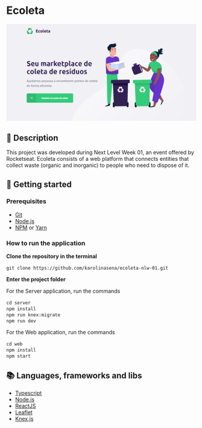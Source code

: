 # Ecoleta

![landing-page](https://github.com/karolinasena/ecoleta-nlw-01/blob/master/web/src/assets/ecoleta-landing.PNG)

## :pencil: Description

This project was developed during Next Level Week 01, an event offered by Rocketseat. Ecoleta consists of a web platform that connects entities that collect waste (organic and inorganic) to people who need to dispose of it.

## :rocket: Getting started

### Prerequisites

- [Git](https://git-scm.com/)
- [Node.js](https://pt-br.reactjs.org/)
- [NPM](https://www.npmjs.com/) or [Yarn](https://yarnpkg.com/)

### How to run the application

**Clone the repository in the terminal**

```
git clone https://github.com/karolinasena/ecoleta-nlw-01.git
```

**Enter the project folder**

For the Server application, run the commands
```
cd server
npm install
npm run knex:migrate
npm run dev
```

For the Web application, run the commands
```
cd web
npm install
npm start
```

## :books: Languages, frameworks and libs

- [Typescript](https://www.typescriptlang.org/)
- [Node.js](https://nodejs.org/en/)
- [ReactJS](https://pt-br.reactjs.org/)
- [Leaflet](https://leafletjs.com/)
- [Knex.js](http://knexjs.org/)

